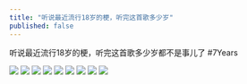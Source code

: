 ```yaml
---
title: "听说最近流行18岁的梗，听完这首歌多少岁"
published: false
---
```

听说最近流行18岁的梗，听完这首歌多少岁都不是事儿了 #7Years

![](./1.jpg)
![](./2.jpg)
![](./3.jpg)
![](./4.jpg)
![](./5.jpg)
![](./6.jpg)
![](./7.jpg)
![](./8.jpg)
![](./9.jpg)
